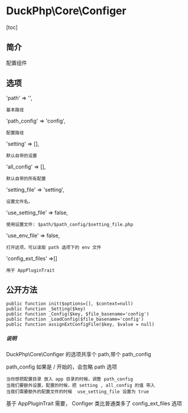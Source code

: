 # DuckPhp\Core\Configer
[toc]

## 简介

配置组件

## 选项

'path' => '',

    基本路径
'path_config' => 'config',

    配置路径
'setting' => [],

    默认自带的设置
'all_config' => [],

    默认自带的所有配置
'setting_file' => 'setting',

    设置文件名。
'use_setting_file' => false,

    使用设置文件: $path/$path_config/$setting_file.php
'use_env_file' => false,

    打开这项，可以读取 path 选项下的 env 文件

'config_ext_files' =>[]

    用于 AppPluginTrait
## 公开方法

    public function init($options=[], $context=null)
    public function _Setting($key)
    public function _Config($key, $file_basename='config')
    public function _LoadConfig($file_basename='config')
    public function assignExtConfigFile($key, $value = null)

##### 说明

DuckPhp\Core\Configer 的选项共享个 path,带个 path_config

path_config 如果是 / 开始的，会忽略 path 选项

    当你想把配置目录 放入 app 目录的时候，调整 path_config
    当我们要额外设置，配置的时候，把 setting , all_config 的值 带入
    当我们需要额外的配置文件的时候  use_setting_file 设置为 true

基于  AppPluginTrait  需要， Configer 类比普通类多了 config_ext_files 选项